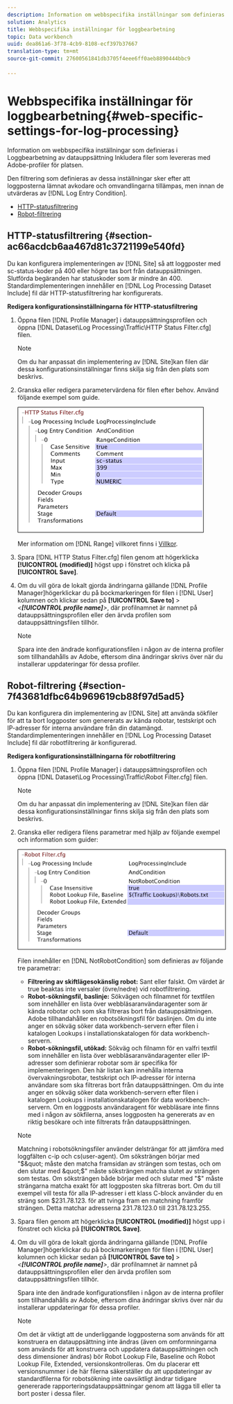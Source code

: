 ```yaml
---
description: Information om webbspecifika inställningar som definieras i Loggbearbetning av datauppsättning Inkludera filer som levereras med Adobe-profiler för platsen.
solution: Analytics
title: Webbspecifika inställningar för loggbearbetning
topic: Data workbench
uuid: dea861a6-3f78-4cb9-8108-ecf397b37667
translation-type: tm+mt
source-git-commit: 27600561841db3705f4eee6ff0aeb8890444bbc9

---
```



# Webbspecifika inställningar för loggbearbetning{#web-specific-settings-for-log-processing}

Information om webbspecifika inställningar som definieras i Loggbearbetning av datauppsättning Inkludera filer som levereras med Adobe-profiler för platsen.

Den filtrering som definieras av dessa inställningar sker efter att loggposterna lämnat avkodare och omvandlingarna tillämpas, men innan de utvärderas av [!DNL Log Entry Condition].

* [HTTP-statusfiltrering](../../../home/c-dataset-const-proc/c-config-web-data/c-web-spec-log-proc.md#section-ac66acdcb6aa467d81c3721199e540fd)
* [Robot-filtrering](../../../home/c-dataset-const-proc/c-config-web-data/c-web-spec-log-proc.md#section-7f43681dfbc64b969619cb88f97d5ad5)

## HTTP-statusfiltrering {#section-ac66acdcb6aa467d81c3721199e540fd}

Du kan konfigurera implementeringen av [!DNL Site] så att loggposter med sc-status-koder på 400 eller högre tas bort från datauppsättningen. Slutförda begäranden har statuskoder som är mindre än 400. Standardimplementeringen innehåller en [!DNL Log Processing Dataset Include] fil där HTTP-statusfiltrering har konfigurerats.

**Redigera konfigurationsinställningarna för HTTP-statusfiltrering**

1. Öppna filen [!DNL Profile Manager] i datauppsättningsprofilen och öppna [!DNL Dataset\Log Processing\Traffic\HTTP Status Filter.cfg] filen.

   >[!NOTE]
   >
   >Om du har anpassat din implementering av [!DNL Site]kan filen där dessa konfigurationsinställningar finns skilja sig från den plats som beskrivs.

1. Granska eller redigera parametervärdena för filen efter behov. Använd följande exempel som guide.

   ![](assets/cfg_WebParameters_HTTPStatusFilter.png)

   Mer information om [!DNL Range] villkoret finns i [Villkor](../../../home/c-dataset-const-proc/c-conditions/c-abt-cond.md).

1. Spara [!DNL HTTP Status Filter.cfg] filen genom att högerklicka **[!UICONTROL (modified)]** högst upp i fönstret och klicka på **[!UICONTROL Save]**.

1. Om du vill göra de lokalt gjorda ändringarna gällande [!DNL Profile Manager]högerklickar du på bockmarkeringen för filen i [!DNL User] kolumnen och klickar sedan på **[!UICONTROL Save to]** > *&lt;**[!UICONTROL profile name]**>*, där profilnamnet är namnet på datauppsättningsprofilen eller den ärvda profilen som datauppsättningsfilen tillhör.

   >[!NOTE]
   >
   >Spara inte den ändrade konfigurationsfilen i någon av de interna profiler som tillhandahålls av Adobe, eftersom dina ändringar skrivs över när du installerar uppdateringar för dessa profiler.

## Robot-filtrering {#section-7f43681dfbc64b969619cb88f97d5ad5}

Du kan konfigurera din implementering av [!DNL Site] att använda sökfiler för att ta bort loggposter som genererats av kända robotar, testskript och IP-adresser för interna användare från din datamängd. Standardimplementeringen innehåller en [!DNL Log Processing Dataset Include] fil där robotfiltrering är konfigurerad.

**Redigera konfigurationsinställningarna för robotfiltrering**

1. Öppna filen [!DNL Profile Manager] i datauppsättningsprofilen och öppna [!DNL Dataset\Log Processing\Traffic\Robot Filter.cfg] filen.

   >[!NOTE]
   >
   >Om du har anpassat din implementering av [!DNL Site]kan filen där dessa konfigurationsinställningar finns skilja sig från den plats som beskrivs.

1. Granska eller redigera filens parametrar med hjälp av följande exempel och information som guider:

   ![](assets/cfg_WebParameters_RobotFilter.png)

   Filen innehåller en [!DNL NotRobotCondition] som definieras av följande tre parametrar:

   * **Filtrering av skiftlägesokänslig robot:** Sant eller falskt. Om värdet är true beaktas inte versaler (övre/nedre) vid robotfiltrering.
   * **Robot-sökningsfil, baslinje:** Sökvägen och filnamnet för textfilen som innehåller en lista över webbläsaranvändaragenter som är kända robotar och som ska filtreras bort från datauppsättningen. Adobe tillhandahåller en robotsökningsfil för baslinjen. Om du inte anger en sökväg söker data workbench-servern efter filen i katalogen Lookups i installationskatalogen för data workbench-servern.
   * **Robot-sökningsfil, utökad:** Sökväg och filnamn för en valfri textfil som innehåller en lista över webbläsaranvändaragenter eller IP-adresser som definierar robotar som är specifika för implementeringen. Den här listan kan innehålla interna övervakningsrobotar, testskript och IP-adresser för interna användare som ska filtreras bort från datauppsättningen. Om du inte anger en sökväg söker data workbench-servern efter filen i katalogen Lookups i installationskatalogen för data workbench-servern.
   Om en loggposts användaragent för webbläsare inte finns med i någon av sökfilerna, anses loggposten ha genererats av en riktig besökare och inte filtrerats från datauppsättningen.

   >[!NOTE]
   >
   >Matchning i robotsökningsfiler använder delsträngar för att jämföra med loggfälten c-ip och cs(user-agent). Om söksträngen börjar med &quot;$&quot; måste den matcha framsidan av strängen som testas, och om den slutar med &quot;$&quot; måste söksträngen matcha slutet av strängen som testas. Om söksträngen både börjar med och slutar med &quot;$&quot; måste strängarna matcha exakt för att loggposten ska filtreras bort. Om du till exempel vill testa för alla IP-adresser i ett klass C-block använder du en sträng som $231.78.123. för att tvinga fram en matchning framför strängen. Detta matchar adresserna 231.78.123.0 till 231.78.123.255.

1. Spara filen genom att högerklicka **[!UICONTROL (modified)]** högst upp i fönstret och klicka på **[!UICONTROL Save]**.

1. Om du vill göra de lokalt gjorda ändringarna gällande [!DNL Profile Manager]högerklickar du på bockmarkeringen för filen i [!DNL User] kolumnen och klickar sedan på **[!UICONTROL Save to]** > *&lt;**[!UICONTROL profile name]**>*, där profilnamnet är namnet på datauppsättningsprofilen eller den ärvda profilen som datauppsättningsfilen tillhör.

   Spara inte den ändrade konfigurationsfilen i någon av de interna profiler som tillhandahålls av Adobe, eftersom dina ändringar skrivs över när du installerar uppdateringar för dessa profiler.

   >[!NOTE]
   >
   >Om det är viktigt att de underliggande loggposterna som används för att konstruera en datauppsättning inte ändras (även om omformningarna som används för att konstruera och uppdatera datauppsättningen och dess dimensioner ändras) bör Robot Lookup File, Baseline och Robot Lookup File, Extended, versionskontrolleras. Om du placerar ett versionsnummer i de här filerna säkerställer du att uppdateringar av standardfilerna för robotsökning inte oavsiktligt ändrar tidigare genererade rapporteringsdatauppsättningar genom att lägga till eller ta bort poster i dessa filer.

